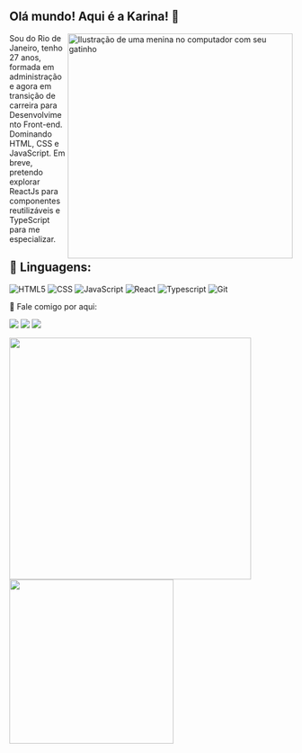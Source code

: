 ## Olá mundo! Aqui é a <strong>Karina</strong>! 👋

<img src="https://img.freepik.com/fotos-premium/uma-menina-com-um-gato-no-colo-esta-jogando-em-um-computador_579873-7549.jpg" alt="Ilustração de uma menina no computador com seu gatinho" min-width="400px" max-width="400px" width="400px" align="right">

Sou do Rio de Janeiro, tenho 27 anos, formada em administração e agora em transição de carreira para Desenvolvimento Front-end. Dominando HTML, CSS e JavaScript. Em breve, pretendo explorar ReactJs para componentes reutilizáveis e TypeScript para me especializar.

<h2 align="left">🎨 Linguagens:</h2>

![HTML5](https://img.shields.io/badge/HTML5-E34F26?style=for-the-badge&logo=html5&logoColor=white)
![CSS](https://img.shields.io/badge/CSS3-1572B6?style=for-the-badge&logo=css3&logoColor=white)
![JavaScript](https://img.shields.io/badge/JavaScript-F7DF1E?style=for-the-badge&logo=javascript&logoColor=black)
![React](https://img.shields.io/badge/React-20232A?style=for-the-badge&logo=react&logoColor=61DAFB)
![Typescript](https://img.shields.io/badge/TypeScript-007ACC?style=for-the-badge&logo=typescript&logoColor=white)
![Git](https://img.shields.io/badge/Git-E34F26?style=for-the-badge&logo=git&logoColor=white)

<p align="left">💌 Fale comigo por aqui:</p>
<a href="https://www.linkedin.com/in/karinanuunes/" target="_blank"><img src="https://img.shields.io/badge/LinkedIn-0077B5?style=for-the-badge&logo=linkedin&logoColor=white"></a>
<a href="https://www.instagram.com/karinanuunes/" target="_blank"><img src="https://img.shields.io/badge/Instagram-E4405F?style=for-the-badge&logo=instagram&logoColor=white"></a>
<a href = "mailto:karinanuunes96@gmail.com"><img src="https://img.shields.io/badge/-Gmail-%23333?style=for-the-badge&logo=gmail&logoColor=white" target="_blank"></a>

<img width="430em" src="https://github-readme-stats.vercel.app/api?username=karinanuunes&show_icons=true&theme=transparent"> <img width="292em" src="https://github-readme-stats.vercel.app/api/top-langs/?username=karinanuunes&layout=donut">
